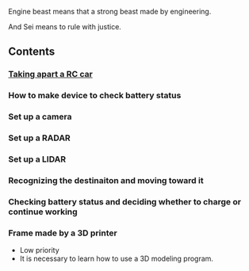 Engine beast means that a strong beast made by engineering.  
  
And Sei means to rule with justice.

## Contents
### [Taking apart a RC car](https://enginebeast.github.io/self_drive1/)

### How to make device to check battery status

### Set up a camera

### Set up a RADAR

### Set up a LIDAR

### Recognizing the destinaiton and moving toward it

### Checking battery status and deciding whether to charge or continue working

### Frame made by a 3D printer
- Low priority
- It is necessary to learn how to use a 3D modeling program.
